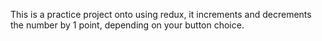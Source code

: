 This is a practice project onto using redux, it increments and decrements the number by 1 point, depending on your button choice.
